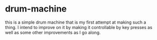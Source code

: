 # drum-machine

this is a simple drum machine that is my first attempt at making such a thing. I intend to improve on it by making it controllable by key presses as well as some other improvements as I go along.

